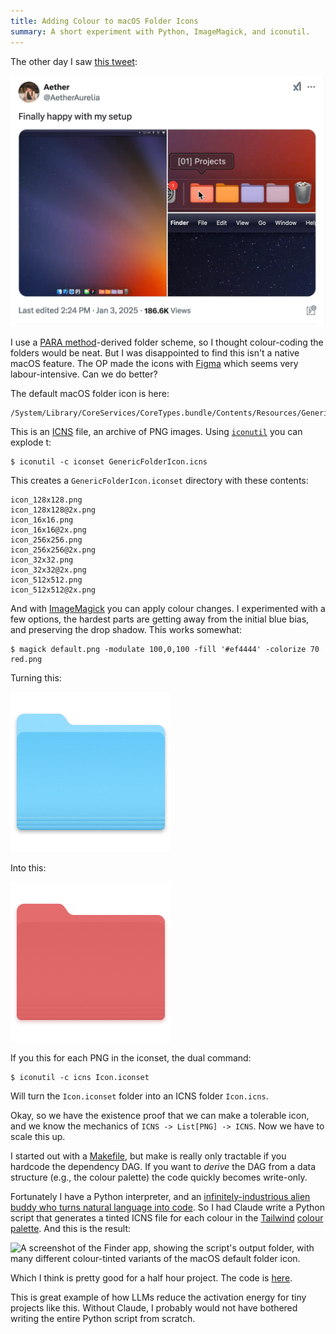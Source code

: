 ```yaml
---
title: Adding Colour to macOS Folder Icons
summary: A short experiment with Python, ImageMagick, and iconutil.
---
```


The other day I saw [this tweet][tw]:

![Screenshot of the linked Tweet, showing macOS folders with colour-coded icons on the dock.](/assets/content/adding-colour-to-macos-folder-icons/tweet.webp)

I use a [PARA method][para]-derived folder scheme, so I thought colour-coding the folders would be neat. But I was disappointed to find this isn't a native macOS feature. The OP made the icons with [Figma] which seems very labour-intensive. Can we do better?

The default macOS folder icon is here:

```
/System/Library/CoreServices/CoreTypes.bundle/Contents/Resources/GenericFolderIcon.icns
```

This is an [ICNS][icns] file, an archive of PNG images. Using [`iconutil`][iu] you can explode t:

```
$ iconutil -c iconset GenericFolderIcon.icns
```

This creates a `GenericFolderIcon.iconset` directory with these contents:

```
icon_128x128.png
icon_128x128@2x.png
icon_16x16.png
icon_16x16@2x.png
icon_256x256.png
icon_256x256@2x.png
icon_32x32.png
icon_32x32@2x.png
icon_512x512.png
icon_512x512@2x.png
```

And with [ImageMagick][im] you can apply colour changes. I experimented with a few options, the hardest parts are getting away from the initial blue bias, and preserving the drop shadow. This works somewhat:

```
$ magick default.png -modulate 100,0,100 -fill '#ef4444' -colorize 70 red.png
```

Turning this:

![The default macOS folder icon: a folder with a blue tint.](/assets/content/adding-colour-to-macos-folder-icons/default.png)

Into this:

![A red-tinted version of the default macOS folder icon.](/assets/content/adding-colour-to-macos-folder-icons/red.png)

If you  this for each PNG in the iconset, the dual command:

```
$ iconutil -c icns Icon.iconset
```

Will turn the `Icon.iconset` folder into an ICNS folder `Icon.icns`.

Okay, so we have the existence proof that we can make a tolerable icon, and we know the mechanics of `ICNS -> List[PNG] -> ICNS`. Now we have to scale this up.

I started out with a [Makefile][make], but make is really only tractable if you hardcode the dependency DAG. If you want to _derive_ the DAG from a data structure (e.g., the colour palette) the code quickly becomes write-only.

Fortunately I have a Python interpreter, and an [infinitely-industrious alien buddy who turns natural language into code][claude]. So I had Claude write a Python script that generates a tinted ICNS file for each colour in the [Tailwind][tail] [colour palette][twcolour]. And this is the result:

![A screenshot of the Finder app, showing the script's output folder, with many different colour-tinted variants of the macOS default folder icon.](/assets/content/adding-colour-to-macos-folder-icons/result.png)

Which I think is pretty good for a half hour project. The code is [here][repo].

This is great example of how LLMs reduce the activation energy for tiny projects like this. Without Claude, I probably would not have bothered writing the entire Python script from scratch.

[Figma]: https://www.figma.com/
[claude]: https://claude.ai/
[icns]: https://en.wikipedia.org/wiki/Apple_Icon_Image_format
[im]: https://www.imagemagick.org
[iu]: https://www.unix.com/man-page/osx/1/iconutil/
[make]: https://www.gnu.org/s/make/manual/make.html
[para]: https://fortelabs.com/blog/para/
[repo]: https://github.com/eudoxia0/macos-tinted-folders
[tail]: https://tailwindcss.com/
[tw]: https://x.com/AetherAurelia/status/1875020494770241797
[twcolour]: https://tailwindcss.com/docs/customizing-colors
